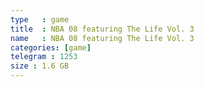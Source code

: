 ```yaml
---
type   : game
title  : NBA 08 featuring The Life Vol. 3
name   : NBA 08 featuring The Life Vol. 3
categories: [game]
telegram : 1253
size : 1.6 GB
---
```



